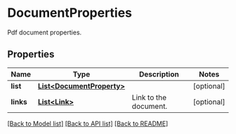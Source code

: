 
# DocumentProperties
Pdf document properties.

## Properties
Name | Type | Description | Notes
------------ | ------------- | ------------- | -------------
**list** | [**List&lt;DocumentProperty&gt;**](DocumentProperty.md) |  | [optional]
**links** | [**List&lt;Link&gt;**](Link.md) | Link to the document. | [optional]


[[Back to Model list]](../../README.md#documentation-for-models) [[Back to API list]](../../README.md#documentation-for-api-endpoints) [[Back to README]](../../README.md)


